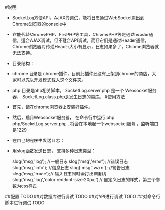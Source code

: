 #说明
* SocketLog方便API，AJAX的调试，能将日志通过WebSocket输出到Chrome浏览器的console中
* 它能代替ChromePHP、FirePHP等工具，ChromePHP等是通过header通信，适合AJAX调试，但不适合API调试，而且它们是通过Header通信，Chrome浏览器对传递Header大小有显示，日志如果多了，Chrome浏览器就无法支持。
* 目录结构：
* chrome 目录是 chrome插件，目前此插件还没有上架到chrome的商店，大家可以先以开发模式载入这个文件夹。
* php 目录是php相关脚本。   SocketLog.server.php 是一个 Websocket服务器，  SocketLog.class.php是发生日志的类库。
#使用方法
* 首先，请在chrome浏览器上安装好插件。
* 然后，启用Websocket服务器，  在命令行中运行 php php/SocketLog.server.php , 将会在本地起一个websocket服务 ，监听端口是1229
* 在自己的程序中发送日志：

    <?php
    include './php/SocketLog.class.php';
    slog('hello world');
    ?>
    
* 用slog函数发送日志， 支持多种日志类型：

    slog('msg','log');  //一般日志
    slog('msg','error'); //错误日志
    slog('msg','info'); //信息日志
    slog('msg','warn'); //警告日志
    slog('msg','trace');// 输入日志同时会打出调用栈
    slog('msg','log','color:red;font-size:20px;');// 自定义日志的样式，第三个参数为css样式

##配置
  TODO
##对数据库进行调试
  TODO
##对API进行调试
  TODO
##对命令行脚本进行调试
  TODO

